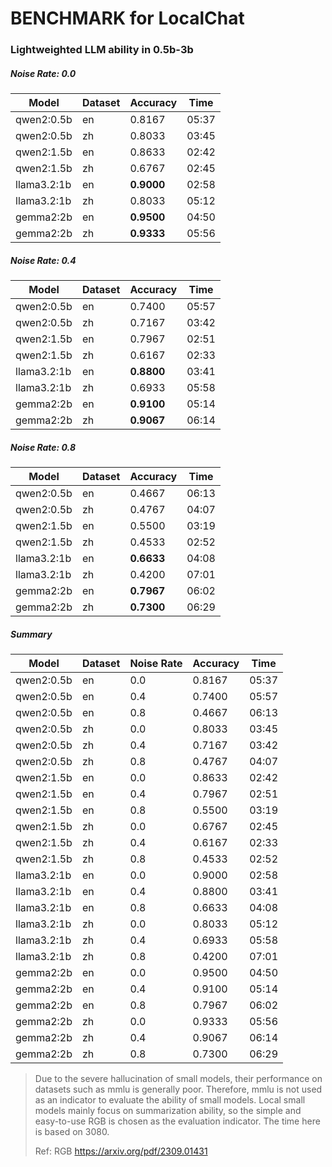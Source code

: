 # BENCHMARK for LocalChat

### Lightweighted LLM ability in 0.5b-3b

##### Noise Rate: 0.0

| Model          | Dataset | Accuracy              | Time   |
|----------------|---------|-----------------------|--------|
| qwen2:0.5b     | en      | 0.8167                | 05:37  |
| qwen2:0.5b     | zh      | 0.8033                | 03:45  |
| qwen2:1.5b     | en      | 0.8633                | 02:42  |
| qwen2:1.5b     | zh      | 0.6767                | 02:45  |
| llama3.2:1b    | en      | **0.9000**            | 02:58  |
| llama3.2:1b    | zh      | 0.8033                | 05:12  |
| gemma2:2b      | en      | **0.9500**            | 04:50  |
| gemma2:2b      | zh      | **0.9333**            | 05:56  |

##### Noise Rate: 0.4

| Model          | Dataset | Accuracy              | Time   |
|----------------|---------|-----------------------|--------|
| qwen2:0.5b     | en      | 0.7400                | 05:57  |
| qwen2:0.5b     | zh      | 0.7167                | 03:42  |
| qwen2:1.5b     | en      | 0.7967                | 02:51  |
| qwen2:1.5b     | zh      | 0.6167                | 02:33  |
| llama3.2:1b    | en      | **0.8800**            | 03:41  |
| llama3.2:1b    | zh      | 0.6933                | 05:58  |
| gemma2:2b      | en      | **0.9100**            | 05:14  |
| gemma2:2b      | zh      | **0.9067**            | 06:14  |


##### Noise Rate: 0.8

| Model          | Dataset | Accuracy              | Time   |
|----------------|---------|-----------------------|--------|
| qwen2:0.5b     | en      | 0.4667                | 06:13  |
| qwen2:0.5b     | zh      | 0.4767                | 04:07  |
| qwen2:1.5b     | en      | 0.5500                | 03:19  |
| qwen2:1.5b     | zh      | 0.4533                | 02:52  |
| llama3.2:1b    | en      | **0.6633**            | 04:08  |
| llama3.2:1b    | zh      | 0.4200                | 07:01  |
| gemma2:2b      | en      | **0.7967**            | 06:02  |
| gemma2:2b      | zh      | **0.7300**            | 06:29  |

##### Summary

| Model          | Dataset | Noise Rate | Accuracy          | Time   |
|----------------|---------|------------|-------------------|--------|
| qwen2:0.5b     | en      | 0.0        | 0.8167            | 05:37  |
| qwen2:0.5b     | en      | 0.4        | 0.7400            | 05:57  |
| qwen2:0.5b     | en      | 0.8        | 0.4667            | 06:13  |
| qwen2:0.5b     | zh      | 0.0        | 0.8033            | 03:45  |
| qwen2:0.5b     | zh      | 0.4        | 0.7167            | 03:42  |
| qwen2:0.5b     | zh      | 0.8        | 0.4767            | 04:07  |
| qwen2:1.5b     | en      | 0.0        | 0.8633            | 02:42  |
| qwen2:1.5b     | en      | 0.4        | 0.7967            | 02:51  |
| qwen2:1.5b     | en      | 0.8        | 0.5500            | 03:19  |
| qwen2:1.5b     | zh      | 0.0        | 0.6767            | 02:45  |
| qwen2:1.5b     | zh      | 0.4        | 0.6167            | 02:33  |
| qwen2:1.5b     | zh      | 0.8        | 0.4533            | 02:52  |
| llama3.2:1b    | en      | 0.0        | 0.9000            | 02:58  |
| llama3.2:1b    | en      | 0.4        | 0.8800            | 03:41  |
| llama3.2:1b    | en      | 0.8        | 0.6633            | 04:08  |
| llama3.2:1b    | zh      | 0.0        | 0.8033            | 05:12  |
| llama3.2:1b    | zh      | 0.4        | 0.6933            | 05:58  |
| llama3.2:1b    | zh      | 0.8        | 0.4200            | 07:01  |
| gemma2:2b      | en      | 0.0        | 0.9500            | 04:50  |
| gemma2:2b      | en      | 0.4        | 0.9100            | 05:14  |
| gemma2:2b      | en      | 0.8        | 0.7967            | 06:02  |
| gemma2:2b      | zh      | 0.0        | 0.9333            | 05:56  |
| gemma2:2b      | zh      | 0.4        | 0.9067            | 06:14  |
| gemma2:2b      | zh      | 0.8        | 0.7300            | 06:29  |

> Due to the severe hallucination of small models, their performance on datasets such as mmlu is generally poor. Therefore, mmlu is not used as an indicator to evaluate the ability of small models. Local small models mainly focus on summarization ability, so the simple and easy-to-use RGB is chosen as the evaluation indicator. The time here is based on 3080.
>
> Ref: RGB https://arxiv.org/pdf/2309.01431